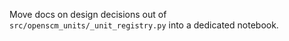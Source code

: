 Move docs on design decisions out of `src/openscm_units/_unit_registry.py` into a dedicated notebook.
